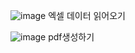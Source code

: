 ![image](https://github.com/kangyoon115/JavaProject0/assets/72716931/9f2af75c-7c19-4238-ae99-18824a8c540b)
엑셀 데이터 읽어오기

![image](https://github.com/kangyoon115/JavaProject0/assets/72716931/0ffb7a61-1b99-467a-adb2-d9a7179df94b)
pdf생성하기
